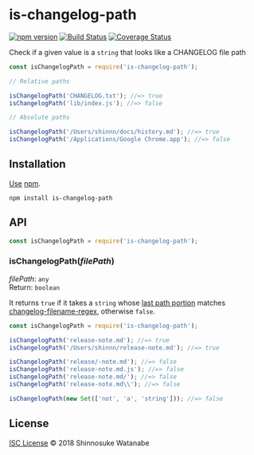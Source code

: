 # is-changelog-path

[![npm version](https://img.shields.io/npm/v/is-changelog-path.svg)](https://www.npmjs.com/package/is-changelog-path)
[![Build Status](https://travis-ci.org/shinnn/is-changelog-path.svg?branch=master)](https://travis-ci.org/shinnn/is-changelog-path)
[![Coverage Status](https://img.shields.io/coveralls/shinnn/is-changelog-path.svg)](https://coveralls.io/github/shinnn/is-changelog-path)

Check if a given value is a `string` that looks like a CHANGELOG file path

```javascript
const isChangelogPath = require('is-changelog-path');

// Relative paths

isChangelogPath('CHANGELOG.txt'); //=> true
isChangelogPath('lib/index.js'); //=> false

// Absolute paths

isChangelogPath('/Users/shinnn/docs/history.md'); //=> true
isChangelogPath('/Applications/Google Chrome.app'); //=> false
```

## Installation

[Use](https://docs.npmjs.com/cli/install) [npm](https://docs.npmjs.com/getting-started/what-is-npm).

```
npm install is-changelog-path
```

## API

```javascript
const isChangelogPath = require('is-changelog-path');
```

### isChangelogPath(*filePath*)

*filePath*: `any`  
Return: `boolean`

It returns `true` if it takes a `string` whose [last path portion](https://nodejs.org/api/path.html#path_path_basename_path_ext) matches [changelog-filename-regex](https://github.com/shinnn/changelog-filename-regex), otherwise `false`.

```javascript
const isChangelogPath = require('is-changelog-path');

isChangelogPath('release-note.md'); //=> true
isChangelogPath('/Users/shinnn/release-note.md'); //=> true

isChangelogPath('release/-note.md'); //=> false
isChangelogPath('release-note.md.js'); //=> false
isChangelogPath('release-note.md/'); //=> false
isChangelogPath('release-note.md\\'); //=> false

isChangelogPath(new Set(['not', 'a', 'string'])); //=> false
```

## License

[ISC License](./LICENSE) © 2018 Shinnosuke Watanabe

